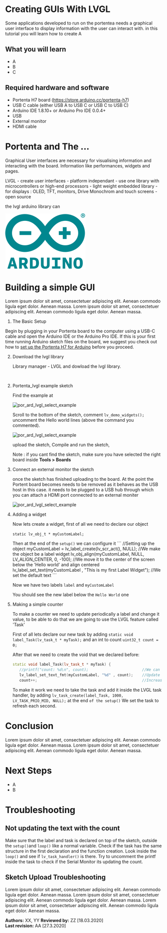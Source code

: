 # Creating GUIs With LVGL  
Some applications developed to run on the portentea needs a graphical user interface to display information with the user can interact with. in this tutorial you will learn how to create A 

## What you will learn
-   A
-   B
-   C

## Required hardware and software
-   Portenta H7 board (<https://store.arduino.cc/portenta-h7>)
-   USB C cable (either USB A to USB C or USB C to USB C)
-   Arduino IDE 1.8.10+  or Arduino Pro IDE 0.0.4+ 
-   USB 
-   External monitor 
-   HDMI cable 

# Portenta and The ...

Graphical User interfaces are necessary for visualising information and interacting with the board. Information like performances, widgets and pages. 

LVGL - create user interfaces - platform independant - use one library with microcontrollers or high-end processors - light weight embedded library - for displays : OLED, TFT, monitors, Drive Monochrom and touch screens - open source

the lvgl arduino library can 

![The Arduino core is built on top of the Mbed stack](assets/Arduino-Logo.svg?sanitize=true)


# Building a simple GUI 
Lorem ipsum dolor sit amet, consectetuer adipiscing elit. Aenean commodo ligula eget dolor. Aenean massa. Lorem ipsum dolor sit amet, consectetuer adipiscing elit. Aenean commodo ligula eget dolor. Aenean massa. 

1. The Basic Setup

Begin by plugging in your Portenta board to the computer using a USB-C cable and open the Arduino IDE or the Arduino Pro IDE. If this is your first time running Arduino sketch files on the board, we suggest you check out how to [set up the Portenta H7 for Arduino](https://github.com/bcmi-labs/arduino-pro-content/blob/master/content/tutorials/portenta-h7/por-ard-usb/por-ard-gs) before you proceed.

2. Download the lvgl library 

   Library manager - LVGL and dowload the lvgl library. 

<image here>

2. Portenta_lvgl example sketch

   Find the example at 

   ![por_ard_lvgl_select_example]()

   Scroll to the bottom of the sketch, comment `lv_demo_widgets();` uncomment the Hello world lines (above the command you commented). 

   ![por_ard_lvgl_select_example]() 

   upload the sketch, 
   Compile and run the sketch,

   Note : if you cant find the sketch, make sure you have selected the right board inside **Tools > Boards** 

3. Connect an external monitor the sketch 

   once the sketch has finished uploading to the board.  At the point the Portent board becomes needs to be removed as it behaves as the USB host in this case. it needs to be plugged to a USB hub through which you can attach a HDMI port connected to an external moniter 

   ![por_ard_lvgl_select_example]() 

4. Adding a widget 

   Now lets create a widget, first of all we need to declare our object

   `static lv_obj_t * myCustomLabel;`
   
   Then at the end of the `setup()` we can configure it
   ´´´
   //Setting up the object
   myCustomLabel = lv_label_create(lv_scr_act(), NULL);        //We make the object be a label widget
   lv_obj_align(myCustomLabel, NULL, LV_ALIGN_CENTER, 0, -100);   //We move it to the center of the screen below the 'Hello world' and align centered
   lv_label_set_text(myCustomLabel , "This is my first Label Widget");          //We set the default text
   ´´´
   
   Now we have two labels `label` and `myCustomLabel`
   
   You should see the new label below the `Hello World` one
   
5. Making a simple counter
   
   To make a counter we need to update periodically a label and change it value, to be able to do that we are going to use the LVGL feature called 'Task'
   
   First of all lets declare our new task by adding `static void label_Task(lv_task_t * myTask);` and an int to count `uint32_t count = 0;`
   
   After that we need to create the void that we declared before:
   
   ```cpp
   static void label_Task(lv_task_t * myTask) {
      //printf("count: %d\n", count);                        //We can see in the Serial monitor the count
      lv_label_set_text_fmt(myCustomLabel, "%d" , count);    //Update the text from the label
      count++;                                               //Increase the count number
   ```
   
   To make it work we need to take the task and add it inside the LVGL task handler, by adding `lv_task_create(label_Task, 1000, LV_TASK_PRIO_MID, NULL);` at the end `of the setup()`
   We set the task to refresh each second.
   

# Conclusion
Lorem ipsum dolor sit amet, consectetuer adipiscing elit. Aenean commodo ligula eget dolor. Aenean massa. Lorem ipsum dolor sit amet, consectetuer adipiscing elit. Aenean commodo ligula eget dolor. Aenean massa.  

# Next Steps
-   A
-   B

# Troubleshooting
## Not updating the text with the count
Make sure that the label and task is declared on top of the sketch, outside the `setup()`and `loop()` like a normal variable.
Check if the task has the same structure in the first declaration and the function creation.
Look inside the `loop()` and see if `lv_task_handler()` is there.
Try to uncomment the printf inside the task to check if the Serial Monitor its updating the count.

## Sketch Upload Troubleshooting
Lorem ipsum dolor sit amet, consectetuer adipiscing elit. Aenean commodo ligula eget dolor. Aenean massa. Lorem ipsum dolor sit amet, consectetuer adipiscing elit. Aenean commodo ligula eget dolor. Aenean massa. Lorem ipsum dolor sit amet, consectetuer adipiscing elit. Aenean commodo ligula eget dolor. Aenean massa. 

**Authors:** XX, YY
**Reviewed by:** ZZ [18.03.2020]  
**Last revision:** AA [27.3.2020]
